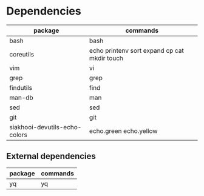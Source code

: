 # Dependencies

| package                       | commands                                     |
| ----------------------------- | -------------------------------------------- |
| bash                          | bash                                         |
| coreutils                     | echo printenv sort expand cp cat mkdir touch |
| vim                           | vi                                           |
| grep                          | grep                                         |
| findutils                     | find                                         |
| man-db                        | man                                          |
| sed                           | sed                                          |
| git                           | git                                          |
| siakhooi-devutils-echo-colors | echo.green echo.yellow                       |

## External dependencies

| package | commands |
| ------- | -------- |
| yq      | yq       |
